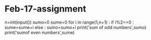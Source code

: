 # Feb-17-assignment
n=int(input())
sumo=0
sume=0
for i in range(1,n+1) :
    if i%2==0 :
        sume=sume+i
    else :
        sumo=sumo+i 
print('sum of odd numbers',sumo)
print('sumof even numbers',sume)
